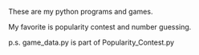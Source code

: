 These are my python programs and games.

My favorite is popularity contest and number guessing.

p.s. game_data.py is part of Popularity_Contest.py
